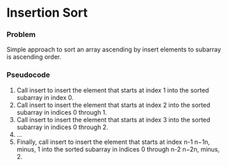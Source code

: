 # Insertion Sort

### Problem
Simple approach to sort an array ascending by insert elements to subarray is
ascending order.

### Pseudocode

1. Call insert to insert the element that starts at index 1 into the sorted
subarray in index 0.
2. Call insert to insert the element that starts at index 2 into the sorted
subarray in indices 0 through 1.
3. Call insert to insert the element that starts at index 3 into the sorted
subarray in indices 0 through 2.
4. ...
5. Finally, call insert to insert the element that starts at index n-1 n−1n,
minus, 1 into the sorted subarray in indices 0 through n-2 n−2n, minus, 2.
